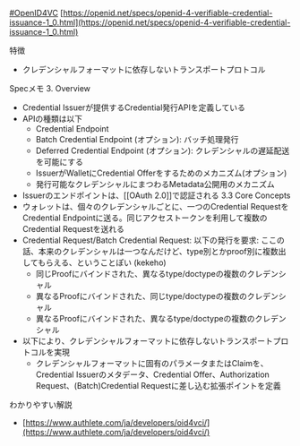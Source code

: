 [#OpenID4VC](OpenID4VC.md)
[https://openid.net/specs/openid-4-verifiable-credential-issuance-1_0.html](https://openid.net/specs/openid-4-verifiable-credential-issuance-1_0.html)

特徴
- クレデンシャルフォーマットに依存しないトランスポートプロトコル

Specメモ
3. Overview
- Credential Issuerが提供するCredential発行APIを定義している
- APIの種類は以下
	- Credential Endpoint
	- Batch Credential Endpoint (オプション): バッチ処理発行
	- Deferred Credential Endpoint (オプション): クレデンシャルの遅延配送を可能にする
	- IssuerがWalletにCredential Offerをするためのメカニズム(オプション)
	- 発行可能なクレデンシャルにまつわるMetadata公開用のメカニズム
- Issuerのエンドポイントは、[[OAuth 2.0]]で認証される
3.3 Core Concepts
- ウォレットは、個々のクレデンシャルごとに、一つのCredential RequestをCredential Endpointに送る。同じアクセストークンを利用して複数のCredential Requestを送れる
- Credential Request/Batch Credential Request: 以下の発行を要求: ここの話、本来のクレデンシャルは一つなんだけど、type別とかproof別に複数出してもらえる、ということぽい (kekeho)
	- 同じProofにバインドされた、異なるtype/doctypeの複数のクレデンシャル
	- 異なるProofにバインドされた、同じtype/doctypeの複数のクレデンシャル
	- 異なるProofにバインドされた、異なるtype/doctypeの複数のクレデンシャル
- 以下により、クレデンシャルフォーマットに依存しないトランスポートプロトコルを実現
	- クレデンシャルフォーマットに固有のパラメータまたはClaimを、Credential Issuerのメタデータ、Credential Offer、Authorization Request、(Batch)Credential Requestに差し込む拡張ポイントを定義

わかりやすい解説
- [https://www.authlete.com/ja/developers/oid4vci/](https://www.authlete.com/ja/developers/oid4vci/)
